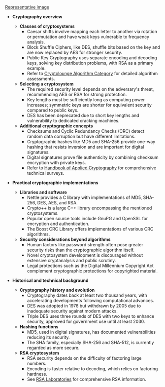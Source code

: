 [Representative image](ADM-ch18-strings-cryptography.best.png)

- **Cryptography overview**
  - **Classes of cryptosystems**
    - Caesar shifts involve mapping each letter to another via rotation or permutation and have weak keys vulnerable to frequency analysis.
    - Block Shuffle Ciphers, like DES, shuffle bits based on the key and are now replaced by AES for stronger security.
    - Public Key Cryptography uses separate encoding and decoding keys, solving key distribution problems, with RSA as a primary example.
    - Refer to [Cryptolounge Algorithm Category](http://www.cryptolounge.org/wiki/Category:Algorithm) for detailed algorithm assessments.
  - **Selecting a cryptosystem**
    - The required security level depends on the adversary's threat, recommending AES or RSA for strong protection.
    - Key lengths must be sufficiently long as computing power increases; symmetric keys are shorter for equivalent security compared to public keys.
    - DES has been deprecated due to short key lengths and vulnerability to dedicated cracking machines.
  - **Additional cryptographic concepts**
    - Checksums and Cyclic Redundancy Checks (CRC) detect random data corruption but have different limitations.
    - Cryptographic hashes like MD5 and SHA-256 provide one-way hashing that resists inversion and are important for digital signatures.
    - Digital signatures prove file authenticity by combining checksum encryption with private keys.
    - Refer to [Handbook of Applied Cryptography](http://www.cacr.math.uwaterloo.ca/hac/) for comprehensive technical surveys.

- **Practical cryptographic implementations**
  - **Libraries and software**
    - Nettle provides a C library with implementations of MD5, SHA-256, DES, AES, and RSA.
    - Crypto++ is a large C++ library encompassing the mentioned cryptosystems.
    - Popular open source tools include GnuPG and OpenSSL for encryption and authentication.
    - The Boost CRC Library offers implementations of various CRC algorithms.
  - **Security considerations beyond algorithms**
    - Human factors like password strength often pose greater security risks than the cryptographic algorithm itself.
    - Novel cryptosystem development is discouraged without extensive cryptanalysis and public scrutiny.
    - Legal protections such as the Digital Millennium Copyright Act complement cryptographic protections for copyrighted material.

- **Historical and technical background**
  - **Cryptography history and evolution**
    - Cryptography dates back at least two thousand years, with accelerating developments following computational advances.
    - DES was adopted in 1976 but withdrawn by 2005 due to inadequate security against modern attacks.
    - Triple DES uses three rounds of DES with two keys to enhance security, approved for government use until at least 2030.
  - **Hashing functions**
    - MD5, used in digital signatures, has documented vulnerabilities reducing its security.
    - The SHA family, especially SHA-256 and SHA-512, is currently regarded as more secure.
  - **RSA cryptosystem**
    - RSA security depends on the difficulty of factoring large numbers.
    - Encoding is faster relative to decoding, which relies on factoring hardness.
    - See [RSA Laboratories](http://www.rsa.com/rsalabs/) for comprehensive RSA information.
